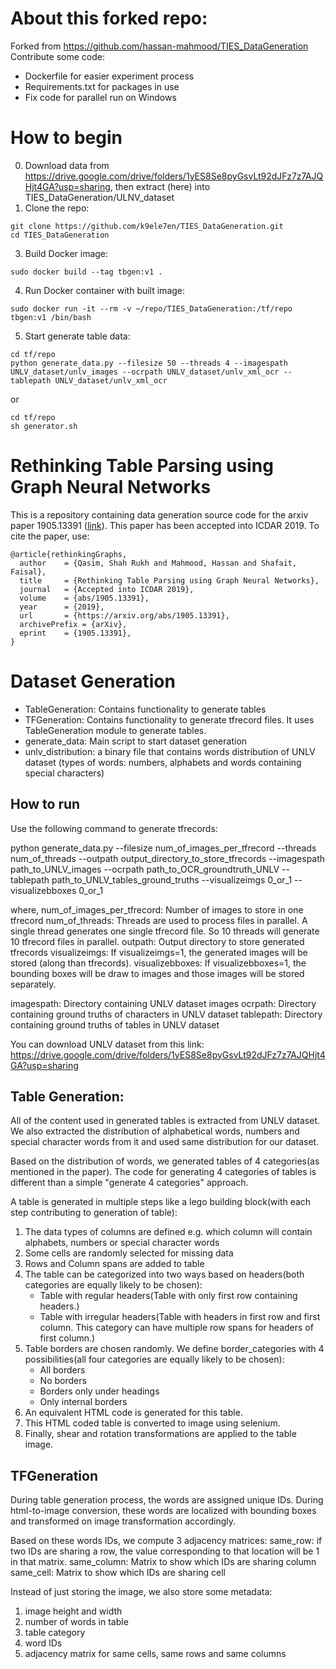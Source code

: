 # About this forked repo:
Forked from https://github.com/hassan-mahmood/TIES_DataGeneration
Contribute some code:
- Dockerfile for easier experiment process
- Requirements.txt for packages in use
- Fix code for parallel run on Windows

# How to begin
0. Download data from https://drive.google.com/drive/folders/1yES8Se8pyGsvLt92dJFz7z7AJQHjt4GA?usp=sharing, then extract (here) into TIES_DataGeneration/ULNV_dataset
1. Clone the repo:
```
git clone https://github.com/k9ele7en/TIES_DataGeneration.git
cd TIES_DataGeneration
```
3. Build Docker image:
```
sudo docker build --tag tbgen:v1 .
```
4. Run Docker container with built image:
```
sudo docker run -it --rm -v ~/repo/TIES_DataGeneration:/tf/repo tbgen:v1 /bin/bash
```
5. Start generate table data:
```
cd tf/repo
python generate_data.py --filesize 50 --threads 4 --imagespath UNLV_dataset/unlv_images --ocrpath UNLV_dataset/unlv_xml_ocr --tablepath UNLV_dataset/unlv_xml_ocr
```
or
```
cd tf/repo
sh generator.sh
```

# Rethinking Table Parsing using Graph Neural Networks

This is a repository containing data generation source code for the arxiv paper 1905.13391 ([link](https://arxiv.org/pdf/1905.13391.pdf)). This paper has been accepted into 
ICDAR 2019. To cite the paper, use:

```
@article{rethinkingGraphs,
  author    = {Qasim, Shah Rukh and Mahmood, Hassan and Shafait, Faisal},
  title     = {Rethinking Table Parsing using Graph Neural Networks},
  journal   = {Accepted into ICDAR 2019},
  volume    = {abs/1905.13391},
  year      = {2019},
  url       = {https://arxiv.org/abs/1905.13391},
  archivePrefix = {arXiv},
  eprint    = {1905.13391},
}
```

# Dataset Generation

* TableGeneration: Contains functionality to generate tables
* TFGeneration: Contains functionality to generate tfrecord files. It uses TableGeneration module to generate tables.
* generate_data: Main script to start dataset generation
* unlv_distribution: a binary file that contains words distribution of UNLV dataset (types of words: numbers, alphabets and words containing special characters)



## How to run
Use the following command to generate tfrecords:

python generate_data.py --filesize num_of_images_per_tfrecord --threads num_of_threads --outpath output_directory_to_store_tfrecords --imagespath path_to_UNLV_images --ocrpath path_to_OCR_groundtruth_UNLV --tablepath path_to_UNLV_tables_ground_truths --visualizeimgs 0_or_1 --visualizebboxes 0_or_1


where,
num_of_images_per_tfrecord: Number of images to store in one tfrecord
num_of_threads: Threads are used to process files in parallel. A single thread generates one single tfrecord file. So 10 threads will generate 10 tfrecord files in parallel.
outpath: Output directory to store generated tfrecords
visualizeimgs: If visualizeimgs=1, the generated images will be stored (along than tfrecords).
visualizebboxes: If visualizebboxes=1, the bounding boxes will be draw to images and those images will be stored separately.

imagespath: Directory containing UNLV dataset images
ocrpath: Directory containing ground truths of characters in UNLV dataset
tablepath: Directory containing ground truths of tables in UNLV dataset

You can download UNLV dataset from this link:
https://drive.google.com/drive/folders/1yES8Se8pyGsvLt92dJFz7z7AJQHjt4GA?usp=sharing 

## Table Generation:

All of the content used in generated tables is extracted from UNLV dataset. We also extracted the distribution of alphabetical words, numbers and special character words from it and used same distribution for our dataset. 

Based on the distribution of words, we generated tables of 4 categories(as mentioned in the paper). The code for generating 4 categories of tables is different than a simple "generate 4 categories" approach.

A table is generated in multiple steps like a lego building block(with each step contributing to generation of table):
1. The data types of columns are defined e.g. which column will contain alphabets, numbers or special character words
2. Some cells are randomly selected for missing data
3. Rows and Column spans are added to table
4. The table can be categorized into two ways based on headers(both categories are equally likely to be chosen):
    -   Table with regular headers(Table with only first row containing headers.)
    -   Table with irregular headers(Table with headers in first row and first column. This category can have multiple row spans for headers of first column.)
5. Table borders are chosen randomly. We define border_categories with 4 possibilities(all four categories are equally likely to be chosen):
    -   All borders
    -   No borders
    -   Borders only under headings
    -   Only internal borders
6. An equivalent HTML code is generated for this table.
7. This HTML coded table is converted to image using selenium.
6. Finally, shear and rotation transformations are applied to the table image.


## TFGeneration

During table generation process, the words are assigned unique IDs. During html-to-image conversion, these words are localized with bounding boxes and transformed on image transformation accordingly.

Based on these words IDs, we compute 3 adjacency matrices:
same_row: if two IDs are sharing a row, the value corresponding to that location will be 1 in that matrix.
same_column: Matrix to show which IDs are sharing column
same_cell: Matrix to show which IDs are sharing cell

Instead of just storing the image, we also store some metadata:
1. image height and width
2. number of words in table
3. table category
4. word IDs
5. adjacency matrix for same cells, same rows and same columns


